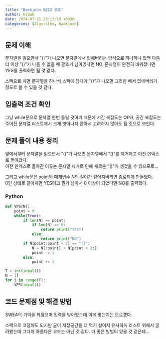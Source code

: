 ```yaml
---
title: "Baekjoon 9012 괄호"
author: hcbak
date: 2024-07-31 23:13:19 +0900
categories: [Algorithm, Baekjoon]
---
```


## 문제 이해
문자열을 읽으면서 "()"가 나오면 문자열에서 없애버리는 방식으로 하나하나 없앤 다음 더 이상 "()"가 나올 수 없을 때 괄호가 남아있다면 NO, 문자열이 완전히 비워졌다면 YES를 출력하면 될 것 같다.

스택으로 치면 문자열을 하나씩 스택에 담다가 "()"가 나오면 그것만 빼서 없애버리기 정도로 볼 수 있을 것 같다.

## 입출력 조건 확인
그냥 while문으로 문자열 한번 돌릴 것이기 때문에 시간 복잡도는 O(N), 공간 복잡도는 주어진 문자열 리스트에서 크게 벗어나지 않아서 고려하지 않아도 될 것으로 보인다.

## 문제 풀이 내용 정리
앞에서부터 문자열을 읽으면서 "()"가 나오면 문자열에서 "()"를 제거하고 이전 인덱스로 돌아갔다.  
이전 인덱스로 돌아간 이유는 문자열 제거로 인해 새로운 "()"가 생겼을 수 있으므로...

그리고 while문은 point와 매개변수 N의 길이가 같아져버리면 종료되게 만들었다.  
0인 상태로 같아지면 YES이고 뭔가 남아서 0 이상이 되었다면 NO를 출력했다.

### Python

```python
def VPS(N):
    point = 0
    while(True):
        if len(N) == point:
            if len(N) == 0:
                return print("YES")
            else:
                return print("NO")
        if N[point:point + 2] == "()":
            N = N[:point] + N[point + 2:]
            point -= 1
        else:
            point += 1

T = int(input())
N = []
for i in range(T):
    VPS(input())
```

## 코드 문제점 및 해결 방법
SWEA의 기억을 되짚으며 입력을 받아봤는데 이게 맞는지는 모르겠다.

스택으로 코딩해도 되지만 굳이 저장공간을 더 먹기 싫어서 유사하게 리스트 위에서 굴려봤는데 그다지 아름다운 코드는 아닌 것 같다. 더 좋은 방법이 있을 것 같은데...